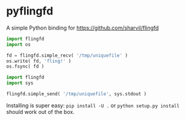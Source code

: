pyflingfd
=========

A simple Python binding for https://github.com/sharvil/flingfd

```python
import flingfd
import os

fd = flingfd.simple_recv( '/tmp/uniquefile' )
os.write( fd, 'fling!' )
os.fsync( fd )
```

```python
import flingfd
import sys

flingfd.simple_send( '/tmp/uniquefile', sys.stdout )
```

Installing is super easy: `pip install -U .` or `python setup.py install` should work out of the box.
